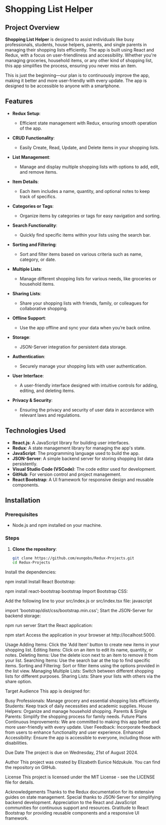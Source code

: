 # Shopping List Helper

## Project Overview
**Shopping List Helper** is designed to assist individuals like busy professionals, students, house helpers, parents, and single parents in managing their shopping lists efficiently. The app is built using React and Redux, with a focus on user-friendliness and accessibility. Whether you're managing groceries, household items, or any other kind of shopping list, this app simplifies the process, ensuring you never miss an item.

This is just the beginning—our plan is to continuously improve the app, making it better and more user-friendly with every update. The app is designed to be accessible to anyone with a smartphone.

## Features
- **Redux Setup**: 
  - Efficient state management with Redux, ensuring smooth operation of the app.

- **CRUD Functionality**: 
  - Easily Create, Read, Update, and Delete items in your shopping lists.

- **List Management**: 
  - Manage and display multiple shopping lists with options to add, edit, and remove items.

- **Item Details**: 
  - Each item includes a name, quantity, and optional notes to keep track of specifics.

- **Categories or Tags**: 
  - Organize items by categories or tags for easy navigation and sorting.

- **Search Functionality**: 
  - Quickly find specific items within your lists using the search bar.

- **Sorting and Filtering**: 
  - Sort and filter items based on various criteria such as name, category, or date.

- **Multiple Lists**: 
  - Manage different shopping lists for various needs, like groceries or household items.

- **Sharing Lists**: 
  - Share your shopping lists with friends, family, or colleagues for collaborative shopping.

- **Offline Support**: 
  - Use the app offline and sync your data when you’re back online.

- **Storage**: 
  - JSON-Server integration for persistent data storage.

- **Authentication**: 
  - Securely manage your shopping lists with user authentication.

- **User Interface**: 
  - A user-friendly interface designed with intuitive controls for adding, editing, and deleting items.

- **Privacy & Security**: 
  - Ensuring the privacy and security of user data in accordance with relevant laws and regulations.

## Technologies Used
- **React.js**: A JavaScript library for building user interfaces.
- **Redux**: A state management library for managing the app's state.
- **JavaScript**: The programming language used to build the app.
- **JSON-Server**: A simple backend server for storing shopping list data persistently.
- **Visual Studio Code (VSCode)**: The code editor used for development.
- **GitHub**: For version control and project management.
- **React Bootstrap**: A UI framework for responsive design and reusable components.

## Installation

### Prerequisites
- Node.js and npm installed on your machine.

### Steps
1. **Clone the repository**:
   ```bash
   git clone https://github.com/eungobs/Redux-Projects.git
   cd Redux-Projects

Install the dependencies:

npm install
Install React Bootstrap:

npm install react-bootstrap bootstrap
Import Bootstrap CSS:

Add the following line to your src/index.js or src/index.tsx file:
javascript

import 'bootstrap/dist/css/bootstrap.min.css';
Start the JSON-Server for backend storage:

npm run server
Start the React application:

npm start
Access the application in your browser at http://localhost:5000.

Usage
Adding Items: Click the 'Add Item' button to create new items in your shopping list.
Editing Items: Click on an item to edit its name, quantity, or notes.
Deleting Items: Use the delete icon next to an item to remove it from your list.
Searching Items: Use the search bar at the top to find specific items.
Sorting and Filtering: Sort or filter items using the options provided in the list view.
Managing Multiple Lists: Switch between different shopping lists for different purposes.
Sharing Lists: Share your lists with others via the share option.

Target Audience
This app is designed for:

Busy Professionals: Manage grocery and essential shopping lists efficiently.
Students: Keep track of daily necessities and academic supplies.
House Helpers: Organize and manage household shopping.
Parents & Single Parents: Simplify the shopping process for family needs.
Future Plans
Continuous Improvements: We are committed to making this app better and more user-friendly with every update.
User Feedback: Incorporate feedback from users to enhance functionality and user experience.
Enhanced Accessibility: Ensure the app is accessible to everyone, including those with disabilities.

Due Date
The project is due on Wednesday, 21st of August 2024.

Author
This project was created by Elizabeth Eunice Ndzukule. You can find the repository on GitHub.

License
This project is licensed under the MIT License - see the LICENSE file for details.

Acknowledgements
Thanks to the Redux documentation for its extensive guides on state management.
Special thanks to JSON-Server for simplifying backend development.
Appreciation to the React and JavaScript communities for continuous support and resources.
Gratitude to React Bootstrap for providing reusable components and a responsive UI framework.